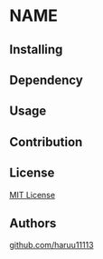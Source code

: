 # NAME

## Installing

## Dependency

## Usage

## Contribution

## License
[MIT License](./.github/LICENSE)

## Authors
[github.com/haruu11113](https://github.com/haruu11113)
